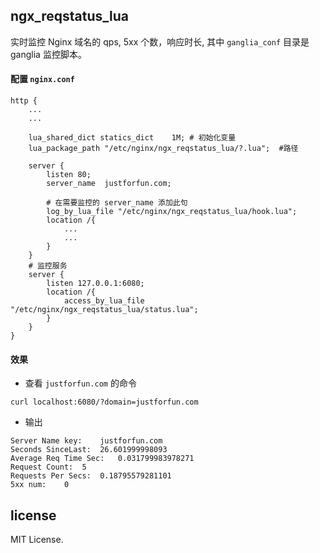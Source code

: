 
## ngx_reqstatus_lua

实时监控 Nginx 域名的 qps, 5xx 个数，响应时长, 其中 `ganglia_conf` 目录是 ganglia 监控脚本。

#### 配置 `nginx.conf`

```shell
http {
    ...
    ...

    lua_shared_dict statics_dict    1M; # 初始化变量
    lua_package_path "/etc/nginx/ngx_reqstatus_lua/?.lua";  #路径

    server {
        listen 80;
        server_name  justforfun.com; 

        # 在需要监控的 server_name 添加此句
        log_by_lua_file "/etc/nginx/ngx_reqstatus_lua/hook.lua";
        location /{
            ...
            ...
        }
    }
    # 监控服务
    server {
        listen 127.0.0.1:6080;
        location /{
            access_by_lua_file "/etc/nginx/ngx_reqstatus_lua/status.lua";
        }
    }
}
```

#### 效果

* 查看 `justforfun.com` 的命令

```
curl localhost:6080/?domain=justforfun.com
```

* 输出

```
Server Name key:    justforfun.com
Seconds SinceLast:  26.601999998093
Average Req Time Sec:   0.031799983978271
Request Count:  5
Requests Per Secs:  0.18795579281101
5xx num:    0
```


license
-------

MIT License.
